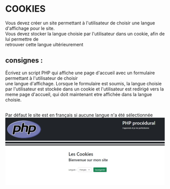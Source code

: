 # COOKIES  
Vous devez créer un site permettant à l'utilisateur de choisir une langue d'affichage pour le site.  
Vous devez stocker la langue choisie par l'utilisateur dans un cookie, afin de lui permettre de   
retrouver cette langue ultérieurement  
## consignes :
Écrivez un script PHP qui affiche une page d'accueil avec un formulaire permettant à l'utilisateur de choisir  
une langue d'affichage. Lorsque le formulaire est soumis, la langue choisie par l'utilisateur est stockée dans un cookie et l'utilisateur
est redirigé vers la meme page d'accueil, qui doit maintenant etre affichée dans la langue choisie.  
&nbsp;&nbsp; 

Par défaut le site est en français si aucune langue n'a été sélectionnée
![session-1](profile/img/1.jpg)&nbsp;&nbsp;  
